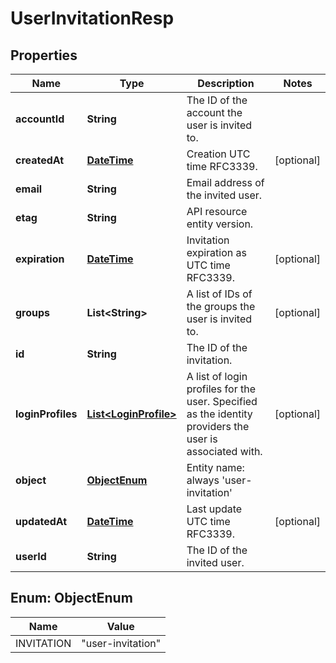 
# UserInvitationResp

## Properties
Name | Type | Description | Notes
------------ | ------------- | ------------- | -------------
**accountId** | **String** | The ID of the account the user is invited to. | 
**createdAt** | [**DateTime**](DateTime.md) | Creation UTC time RFC3339. |  [optional]
**email** | **String** | Email address of the invited user. | 
**etag** | **String** | API resource entity version. | 
**expiration** | [**DateTime**](DateTime.md) | Invitation expiration as UTC time RFC3339. |  [optional]
**groups** | **List&lt;String&gt;** | A list of IDs of the groups the user is invited to. |  [optional]
**id** | **String** | The ID of the invitation. | 
**loginProfiles** | [**List&lt;LoginProfile&gt;**](LoginProfile.md) | A list of login profiles for the user. Specified as the identity providers the user is associated with. |  [optional]
**object** | [**ObjectEnum**](#ObjectEnum) | Entity name: always &#39;user-invitation&#39; | 
**updatedAt** | [**DateTime**](DateTime.md) | Last update UTC time RFC3339. |  [optional]
**userId** | **String** | The ID of the invited user. | 


<a name="ObjectEnum"></a>
## Enum: ObjectEnum
Name | Value
---- | -----
INVITATION | &quot;user-invitation&quot;



